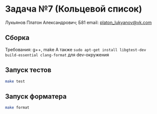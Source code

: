 # Задача №7 (Кольцевой список)

Лукьянов Платон Александрович; Б81
email: platon_lukyanov@vk.com

## Сборка
Требования: g++, make
А также `sudo apt-get install libgtest-dev build-essential clang-format` для dev-окружения

## Запуск тестов
```bash
make test
```

## Запуск форматера
```bash
make format
```

